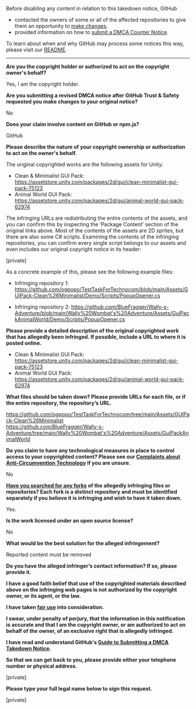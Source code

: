 Before disabling any content in relation to this takedown notice, GitHub
- contacted the owners of some or all of the affected repositories to give them an opportunity to [make changes](https://docs.github.com/en/github/site-policy/dmca-takedown-policy#a-how-does-this-actually-work).
- provided information on how to [submit a DMCA Counter Notice](https://docs.github.com/en/articles/guide-to-submitting-a-dmca-counter-notice).

To learn about when and why GitHub may process some notices this way, please visit our [README](https://github.com/github/dmca/blob/master/README.md#anatomy-of-a-takedown-notice).

---

**Are you the copyright holder or authorized to act on the copyright owner's behalf?**

Yes, I am the copyright holder.

**Are you submitting a revised DMCA notice after GitHub Trust & Safety requested you make changes to your original notice?**

No

**Does your claim involve content on GitHub or npm.js?**

GitHub

**Please describe the nature of your copyright ownership or authorization to act on the owner's behalf.**

The original copyrighted works are the following assets for Unity:

- Clean & Minimalist GUI Pack: https://assetstore.unity.com/packages/2d/gui/clean-minimalist-gui-pack-75123  
- Animal World GUI Pack: https://assetstore.unity.com/packages/2d/gui/animal-world-gui-pack-62974

The infringing URLs are redistributing the entire contents of the assets, and you can confirm this by inspecting the ‘Package Content’ section of the original links above. Most of the contents of the assets are 2D sprites, but there are also some C# scripts. Examining the contents of the infringing repositories, you can confirm every single script belongs to our assets and even includes our original copyright notice in its header:

[private]

As a concrete example of this, please see the following example files:

- Infringing repository 1: https://github.com/ogpopo/TestTaskForTechnocom/blob/main/Assets/GUIPack-Clean%26Minimalist/Demo/Scripts/PopupOpener.cs

- Infringing repository 2: https://github.com/BlueFragger/Wally-s-Adventure/blob/main/Wally%20Wombat's%20Adventure/Assets/GuiPackAnimalWorld/Demo/Scripts/PopupOpener.cs

**Please provide a detailed description of the original copyrighted work that has allegedly been infringed. If possible, include a URL to where it is posted online.**

- Clean & Minimalist GUI Pack: https://assetstore.unity.com/packages/2d/gui/clean-minimalist-gui-pack-75123  
- Animal World GUI Pack: https://assetstore.unity.com/packages/2d/gui/animal-world-gui-pack-62974

**What files should be taken down? Please provide URLs for each file, or if the entire repository, the repository’s URL.**

https://github.com/ogpopo/TestTaskForTechnocom/tree/main/Assets/GUIPack-Clean%26Minimalist  
https://github.com/BlueFragger/Wally-s-Adventure/tree/main/Wally%20Wombat's%20Adventure/Assets/GuiPackAnimalWorld

**Do you claim to have any technological measures in place to control access to your copyrighted content? Please see our <a href="https://docs.github.com/articles/guide-to-submitting-a-dmca-takedown-notice#complaints-about-anti-circumvention-technology">Complaints about Anti-Circumvention Technology</a> if you are unsure.**

No

**<a href="https://docs.github.com/articles/dmca-takedown-policy#b-what-about-forks-or-whats-a-fork">Have you searched for any forks</a> of the allegedly infringing files or repositories? Each fork is a distinct repository and must be identified separately if you believe it is infringing and wish to have it taken down.**

Yes.

**Is the work licensed under an open source license?**

No

**What would be the best solution for the alleged infringement?**

Reported content must be removed

**Do you have the alleged infringer’s contact information? If so, please provide it.**

**I have a good faith belief that use of the copyrighted materials described above on the infringing web pages is not authorized by the copyright owner, or its agent, or the law.**

**I have taken <a href="https://www.lumendatabase.org/topics/22">fair use</a> into consideration.**

**I swear, under penalty of perjury, that the information in this notification is accurate and that I am the copyright owner, or am authorized to act on behalf of the owner, of an exclusive right that is allegedly infringed.**

**I have read and understand GitHub's <a href="https://docs.github.com/articles/guide-to-submitting-a-dmca-takedown-notice/">Guide to Submitting a DMCA Takedown Notice</a>.**

**So that we can get back to you, please provide either your telephone number or physical address.**

[private]

**Please type your full legal name below to sign this request.**

[private]
